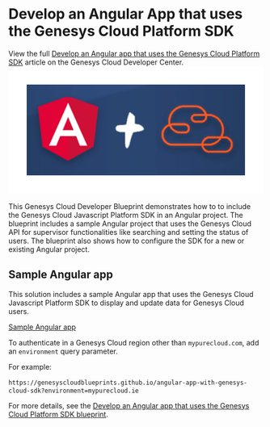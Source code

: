 # Develop an Angular App that uses the Genesys Cloud Platform SDK

View the full [Develop an Angular app that uses the Genesys Cloud Platform SDK](https://developer.mypurecloud.com/blueprints/) article on the Genesys Cloud Developer Center.
![GCSDK_Angular](blueprint/images/gcsdk_angular.png "Develop an Angular app that uses the Genesys Cloud Platform SDK")

This Genesys Cloud Developer Blueprint demonstrates how to to include the Genesys Cloud Javascript Platform SDK in an Angular project. The blueprint includes a sample Angular project that uses the Genesys Cloud API for supervisor functionalities like searching and setting the status of users. The blueprint also shows how to configure the SDK for a new or existing Angular project.

## Sample Angular app

This solution includes a sample Angular app that uses the Genesys Cloud Javascript Platform SDK to display and update data for Genesys Cloud users.

[Sample Angular app](https://genesyscloudblueprints.github.io/angular-app-with-genesys-cloud-sdk "Goes to the sample Angular app")

To authenticate in a Genesys Cloud region other than `mypurecloud.com`, add an `environment` query parameter.

For example:

```
https://genesyscloudblueprints.github.io/angular-app-with-genesys-cloud-sdk?environment=mypurecloud.ie
```

For more details, see the [Develop an Angular app that uses the Genesys Cloud Platform SDK blueprint](https://developer.mypurecloud.com/blueprints/angular-app-with-genesys-cloud-sdk "Goes to the Develop an Angular app that uses the Genesys Cloud Platform SDK blueprint").
